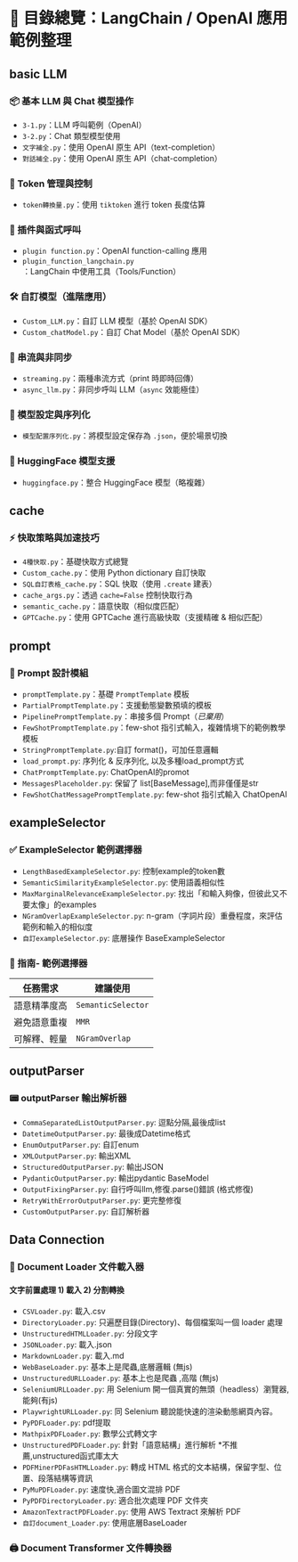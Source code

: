 # 📘 目錄總覽：LangChain / OpenAI 應用範例整理

## basic LLM
### 📦 基本 LLM 與 Chat 模型操作
- `3-1.py`：LLM 呼叫範例（OpenAI）
- `3-2.py`：Chat 類型模型使用
- `文字補全.py`：使用 OpenAI 原生 API（text-completion）
- `對話補全.py`：使用 OpenAI 原生 API（chat-completion）

### 🧠 Token 管理與控制
- `token轉換量.py`：使用 `tiktoken` 進行 token 長度估算

### 🔌 插件與函式呼叫
- `plugin function.py`：OpenAI function-calling 應用
- `plugin_function_langchain.py`：LangChain 中使用工具（Tools/Function）

### 🛠 自訂模型（進階應用）
- `Custom_LLM.py`：自訂 LLM 模型（基於 OpenAI SDK）
- `Custom_chatModel.py`：自訂 Chat Model（基於 OpenAI SDK）

### 🌊 串流與非同步
- `streaming.py`：兩種串流方式（print 時即時回傳）
- `async_llm.py`：非同步呼叫 LLM（`async` 效能極佳）

### 🔧 模型設定與序列化
- `模型配置序列化.py`：將模型設定保存為 `.json`，便於場景切換

### 🤗 HuggingFace 模型支援
- `huggingface.py`：整合 HuggingFace 模型（略複雜）

## cache
### ⚡ 快取策略與加速技巧
- `4種快取.py`：基礎快取方式總覽
- `Custom_cache.py`：使用 Python dictionary 自訂快取
- `SQL自訂表格_cache.py`：SQL 快取（使用 `.create` 建表）
- `cache_args.py`：透過 `cache=False` 控制快取行為
- `semantic_cache.py`：語意快取（相似度匹配）
- `GPTCache.py`：使用 GPTCache 進行高級快取（支援精確 & 相似匹配）


## prompt
### 🧩 Prompt 設計模組
- `promptTemplate.py`：基礎 `PromptTemplate` 模板
- `PartialPromptTemplate.py`：支援動態變數預填的模板
- `PipelinePromptTemplate.py`：串接多個 Prompt（*已棄用*）
- `FewShotPromptTemplate.py`：few-shot 指引式輸入，複雜情境下的範例教學模板
- `StringPromptTemplate.py`:自訂 format()，可加任意邏輯
- `load_prompt.py`: 序列化 & 反序列化, 以及多種load_prompt方式
- `ChatPromptTemplate.py`: ChatOpenAI的promot
- `MessagesPlaceholder.py`: 保留了 list[BaseMessage],而非僅僅是str
- `FewShotChatMessagePromptTemplate.py`: few-shot 指引式輸入 ChatOpenAI


## exampleSelector
### ✅ ExampleSelector 範例選擇器
- `LengthBasedExampleSelector.py`: 控制example的token數
- `SemanticSimilarityExampleSelector.py`: 使用語義相似性
- `MaxMarginalRelevanceExampleSelector.py`: 找出「和輸入夠像，但彼此又不要太像」的examples
- `NGramOverlapExampleSelector.py`:  n-gram（字詞片段）重疊程度，來評估範例和輸入的相似度
- `自訂exampleSelector.py`: 底層操作 BaseExampleSelector

### 🧭 指南- 範例選擇器

| 任務需求         | 建議使用 |
|------------------|-----------|
| 語意精準度高     | `SemanticSelector` |
| 避免語意重複     | `MMR`              |
| 可解釋、輕量     | `NGramOverlap`     |

## outputParser
### 📟 outputParser 輸出解析器
- `CommaSeparatedListOutputParser.py`: 逗點分隔,最後成list
- `DatetimeOutputParser.py`: 最後成Datetime格式
- `EnumOutputParser.py`: 自訂enum
- `XMLOutputParser.py`: 輸出XML
- `StructuredOutputParser.py`: 輸出JSON
- `PydanticOutputParser.py`: 輸出pydantic BaseModel
- `OutputFixingParser.py`: 自行呼叫llm,修復.parse()錯誤 (格式修復)
- `RetryWithErrorOutputParser.py`: 更完整修復
- `CustomOutputParser.py`: 自訂解析器


## Data Connection
### 💾 Document Loader 文件載入器
#### 文字前置處理 1) 載入  2) 分割轉換
- `CSVLoader.py`: 載入.csv
- `DirectoryLoader.py`: 只遍歷目錄(Directory)、每個檔案叫一個 loader 處理
- `UnstructuredHTMLLoader.py`: 分段文字
- `JSONLoader.py`: 載入.json
- `MarkdownLoader.py`: 載入.md
- `WebBaseLoader.py`: 基本上是爬蟲,底層邏輯 (無js)
- `UnstructuredURLLoader.py`: 基本上也是爬蟲 ,高階 (無js)
- `SeleniumURLLoader.py`: 用 Selenium 開一個真實的無頭（headless）瀏覽器, 能夠(有js)
- `PlaywrightURLLoader.py`: 同 Selenium 聽說能快速的渲染動態網頁內容。
- `PyPDFLoader.py`: pdf提取
- `MathpixPDFLoader.py`: 數學公式轉文字
- `UnstructuredPDFLoader.py`: 針對「語意結構」進行解析 *不推薦,unstructured函式庫太大
- `PDFMinerPDFasHTMLLoader.py`:  轉成 HTML 格式的文本結構，保留字型、位置、段落結構等資訊
- `PyMuPDFLoader.py`: 速度快,適合圖文混排 PDF
- `PyPDFDirectoryLoader.py`: 適合批次處理 PDF 文件夾
- `AmazonTextractPDFLoader.py`: 使用 AWS Textract 來解析 PDF
- `自訂document_Loader.py`: 使用底層BaseLoader

### 🖨️ Document Transformer 文件轉換器